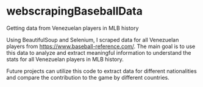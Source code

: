 # webscrapingBaseballData

Getting data from Venezuelan players in MLB history

Using BeautifulSoup and Selenium, I scraped data for all Venezuelan players from https://www.baseball-reference.com/. The main goal is to use this data to analyze and extract meaningful information to understand the stats for all Venezuelan players in MLB history.

Future projects can utilize this code to extract data for different nationalities and compare the contribution to the game by different countries.
